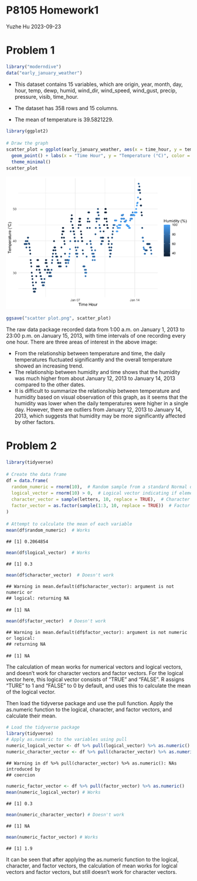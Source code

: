 P8105 Homework1
================
Yuzhe Hu
2023-09-23

# Problem 1

``` r
library("moderndive")
data("early_january_weather")
```

- This dataset contains 15 variables, which are origin, year, month,
  day, hour, temp, dewp, humid, wind_dir, wind_speed, wind_gust, precip,
  pressure, visib, time_hour.

- The dataset has 358 rows and 15 columns.

- The mean of temperature is 39.5821229.

``` r
library(ggplot2)

# Draw the graph
scatter_plot = ggplot(early_january_weather, aes(x = time_hour, y = temp, color = humid)) +
  geom_point() + labs(x = "Time Hour", y = "Temperature (°C)", color = "Humidity (%)") + 
  theme_minimal() 
scatter_plot
```

![](p8105_hw1_yh3676_files/figure-gfm/unnamed-chunk-2-1.png)<!-- -->

``` r
ggsave("scatter plot.png", scatter_plot)
```

The raw data package recorded data from 1:00 a.m. on January 1, 2013 to
23:00 p.m. on January 15, 2013, with time intervals of one recording
every one hour. There are three areas of interest in the above image:

- From the relationship between temperature and time, the daily
  temperatures fluctuated significantly and the overall temperature
  showed an increasing trend.
- The relationship between humidity and time shows that the humidity was
  much higher from about January 12, 2013 to January 14, 2013 compared
  to the other dates.
- It is difficult to summarize the relationship between temperature and
  humidity based on visual observation of this graph, as it seems that
  the humidity was lower when the daily temperatures were higher in a
  single day. However, there are outliers from January 12, 2013 to
  January 14, 2013, which suggests that humidity may be more
  significantly affected by other factors.

# Problem 2

``` r
library(tidyverse)

# Create the data frame
df = data.frame(
  random_numeric = rnorm(10),  # Random sample from a standard Normal distribution
  logical_vector = rnorm(10) > 0,  # Logical vector indicating if elements are > 0
  character_vector = sample(letters, 10, replace = TRUE),  # Character vector of length 10
  factor_vector = as.factor(sample(1:3, 10, replace = TRUE))  # Factor vector with 3 levels
)

# Attempt to calculate the mean of each variable
mean(df$random_numeric)  # Works
```

    ## [1] 0.2064854

``` r
mean(df$logical_vector)  # Works
```

    ## [1] 0.3

``` r
mean(df$character_vector)  # Doesn't work
```

    ## Warning in mean.default(df$character_vector): argument is not numeric or
    ## logical: returning NA

    ## [1] NA

``` r
mean(df$factor_vector)  # Doesn't work
```

    ## Warning in mean.default(df$factor_vector): argument is not numeric or logical:
    ## returning NA

    ## [1] NA

The calculation of mean works for numerical vectors and logical vectors,
and doesn’t work for character vectors and factor vectors. For the
logical vector here, this logical vector consists of “TRUE” and “FALSE”.
R assigns “TURE” to 1 and “FALSE” to 0 by default, and uses this to
calculate the mean of the logical vector.

Then load the tidyverse package and use the pull function. Apply the
as.numeric function to the logical, character, and factor vectors, and
calculate their mean.

``` r
# Load the tidyverse package
library(tidyverse)
# Apply as.numeric to the variables using pull
numeric_logical_vector <- df %>% pull(logical_vector) %>% as.numeric()
numeric_character_vector <- df %>% pull(character_vector) %>% as.numeric()
```

    ## Warning in df %>% pull(character_vector) %>% as.numeric(): NAs introduced by
    ## coercion

``` r
numeric_factor_vector <- df %>% pull(factor_vector) %>% as.numeric()
mean(numeric_logical_vector) # Works
```

    ## [1] 0.3

``` r
mean(numeric_character_vector) # Doesn't work
```

    ## [1] NA

``` r
mean(numeric_factor_vector) # Works
```

    ## [1] 1.9

It can be seen that after applying the as.numeric function to the
logical, character, and factor vectors, the calculation of mean works
for logical vectors and factor vectors, but still doesn’t work for
character vectors.
